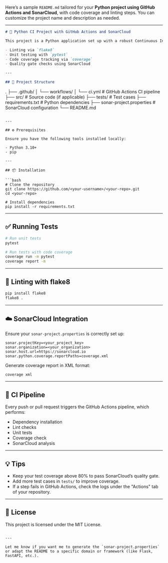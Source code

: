 Here’s a sample `README.md` tailored for your **Python project using GitHub Actions and SonarCloud**, with code coverage and linting steps. You can customize the project name and description as needed.

---

```markdown
# 🚀 Python CI Project with GitHub Actions and SonarCloud

This project is a Python application set up with a robust Continuous Integration (CI) pipeline using **GitHub Actions** and **SonarCloud**. It includes:

- Linting via `flake8`
- Unit testing with `pytest`
- Code coverage tracking via `coverage`
- Quality gate checks using SonarCloud

---

## 📁 Project Structure

```

.
├── .github/
│   └── workflows/
│       └── ci.yml           # GitHub Actions CI pipeline
├── src/                     # Source code (if applicable)
├── tests/                   # Test cases
├── requirements.txt         # Python dependencies
├── sonar-project.properties # SonarCloud configuration
└── README.md

````

---

## ⚙️ Prerequisites

Ensure you have the following tools installed locally:

- Python 3.10+
- pip

---

## 📦 Installation

```bash
# Clone the repository
git clone https://github.com/<your-username>/<your-repo>.git
cd <your-repo>

# Install dependencies
pip install -r requirements.txt
````

---

## ✅ Running Tests

```bash
# Run unit tests
pytest

# Run tests with code coverage
coverage run -m pytest
coverage report -m
```

---

## 🧪 Linting with flake8

```bash
pip install flake8
flake8 .
```

---

## ☁️ SonarCloud Integration

Ensure your `sonar-project.properties` is correctly set up:

```properties
sonar.projectKey=<your_project_key>
sonar.organization=<your_organization>
sonar.host.url=https://sonarcloud.io
sonar.python.coverage.reportPaths=coverage.xml
```

Generate coverage report in XML format:

```bash
coverage xml
```

---

## 🔄 CI Pipeline

Every push or pull request triggers the GitHub Actions pipeline, which performs:

* Dependency installation
* Lint checks
* Unit tests
* Coverage check
* SonarCloud analysis

---

## 💡 Tips

* Keep your test coverage above 80% to pass SonarCloud’s quality gate.
* Add more test cases in `tests/` to improve coverage.
* If a step fails in GitHub Actions, check the logs under the "Actions" tab of your repository.

---

## 📜 License

This project is licensed under the MIT License.

```

---

Let me know if you want me to generate the `sonar-project.properties` or adapt the README to a specific domain or framework (like Flask, FastAPI, etc.).
```
